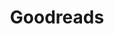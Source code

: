---
title: "Goodreads"
excerpt: "A catalog of what I've been reading, with reviews eventually."
header:
  image: /assets/images/goodreads_SS_full.jpg
  teaser: /assets/images/goodreads_SS_th.jpg
link: https://www.goodreads.com/pandoramicview
---